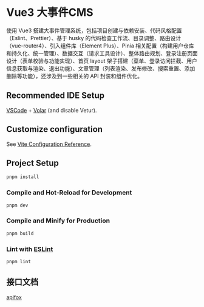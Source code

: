 # Vue3 大事件CMS

使用 Vue3 搭建大事件管理系统，包括项目创建与依赖安装、代码风格配置（Eslint、Prettier）、基于 husky 的代码检查工作流、目录调整、路由设计（vue-router4）、引入组件库（Element Plus）、Pinia 相关配置（构建用户仓库和持久化、统一管理）、数据交互（请求工具设计）、整体路由规划、登录注册页面设计（表单校验与功能实现）、首页 layout 架子搭建（菜单、登录访问拦截、用户信息获取与渲染、退出功能）、文章管理（列表渲染、发布修改、搜索重置、添加删除等功能），还涉及到一些相关的 API 封装和组件优化。

## Recommended IDE Setup

[VSCode](https://code.visualstudio.com/) + [Volar](https://marketplace.visualstudio.com/items?itemName=Vue.volar) (and disable Vetur).

## Customize configuration

See [Vite Configuration Reference](https://vite.dev/config/).

## Project Setup

```sh
pnpm install
```

### Compile and Hot-Reload for Development

```sh
pnpm dev
```

### Compile and Minify for Production

```sh
pnpm build
```

### Lint with [ESLint](https://eslint.org/)

```sh
pnpm lint
```

## 接口文档

[apifox](https://apifox.com/apidoc/shared-26c67aee-0233-4d23-aab7-08448fdf95ff/api-93850059)
